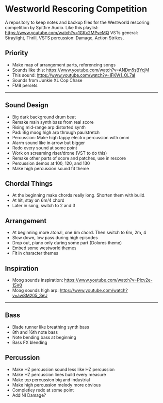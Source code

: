 # Westworld Rescoring Competition
A repository to keep notes and backup files for the Westworld rescoring competition by Spitfire Audio. 
Like this playlist: https://www.youtube.com/watch?v=1GKx2MPveMQ
VSTs general: Straylight, Thrill, 
VSTS percussion: Damage, Action Strikes, 

## Priority
- Make map of arrangement parts, referencing songs
- Sounds like this: https://www.youtube.com/watch?v=ANDm5sBYcjM
- This sound: https://www.youtube.com/watch?v=IFKW1_OL7aI
- Sounds from Junkie XL Cop Chase
- FM8 persets

---
## Sound Design
 - Big dark background drum beat
 - Remake main synth bass from real score
 - Rising mid-range arp distorted synth
 - Pad: Big moog high arp through paulstretch
 - Percussion: Make high tappy electro percussion with omni
 - Alarm sound like in arrow but bigger
 - Redo every sound at some point
 - Work on screaming riser/drone (VST to do this)
 - Remake other parts of score and patches, use in rescore
 - Percussion demos at 100, 120, and 130
 - Make high percussion sound fit theme
 
 ## Chordal Things
 - At the beginning make chords really long. Shorten them with build. 
 - At hit, stay on 6m/4 chord
 - Later in song, switch to 2 and 3
 
 ## Arrangement
 - At beginning more atonal, one 6m chord. Then switch to 6m, 2m, 4
 - Slow down, low pass during high episodes
 - Drop out, piano only during some part (Dolores theme)
 - Embed some westworld themes
 - Fit in character themes

## Inspiration
- Moog sounds inspiration: https://www.youtube.com/watch?v=Plcv2e-15V0
- Moog sounds high arp: https://www.youtube.com/watch?v=aw8M205_3eU

---

## Bass
- Blade runner like breathing synth bass
- 8th and 16th note bass
- Note bending bass at beginning
- Bass FX blending

## Percussion
- Make HZ percussion sound less like HZ percussion
- Make HZ percussion lines build every measure
- Make top percussion big and industrial
- Make high percussion melody more obvious
- Completley redo at some point
- Add NI Damage?
